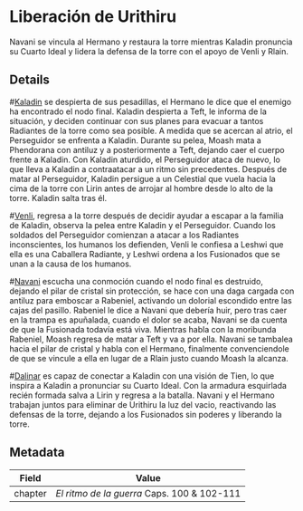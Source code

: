 # Liberación de Urithiru
Navani se vincula al Hermano y restaura la torre mientras Kaladin pronuncia su Cuarto Ideal y lidera la defensa de la torre con el apoyo de Venli y Rlain.

## Details
#[Kaladin](characters/kaladin) se despierta de sus pesadillas, el Hermano le dice que el enemigo ha encontrado el nodo final. Kaladin despierta a Teft, le informa de la situación, y deciden continuar con sus planes para evacuar a tantos Radiantes de la torre como sea posible. A medida que se acercan al atrio, el Perseguidor se enfrenta a Kaladin. Durante su pelea, Moash mata a Phendorana con antiluz y a posteriormente a Teft, dejando caer el cuerpo frente a Kaladin. Con Kaladin aturdido, el Perseguidor ataca de nuevo, lo que lleva a Kaladin a contraatacar a un ritmo sin precedentes. Después de matar al Perseguidor, Kaladin persigue a un Celestial que vuela hacia la cima de la torre con Lirin antes de arrojar al hombre desde lo alto de la torre. Kaladin salta tras él.

#[Venli](characters/venli), regresa a la torre después de decidir ayudar a escapar a la familia de Kaladin, observa la pelea entre Kaladin y el Perseguidor. Cuando los soldados del Perseguidor comienzan a atacar a los Radiantes inconscientes, los humanos los defienden, Venli le confiesa a Leshwi que ella es una Caballera Radiante, y Leshwi ordena a los Fusionados que se unan a la causa de los humanos.

#[Navani](characters/navani) escucha una conmoción cuando el nodo final es destruido, dejando el pilar de cristal sin protección, se hace con una daga cargada con antiluz para emboscar a Rabeniel, activando un dolorial escondido entre las cajas del pasillo. Rabeniel le dice a Navani que debería huir, pero tras caer en la trampa es apuñalada, cuando el dolor se acaba, Navani se da cuenta de que la Fusionada todavía está viva. Mientras habla con la moribunda Rabeniel, Moash regresa de matar a Teft y va a por ella. Navani se tambalea hacia el pilar de cristal y habla con el Hermano, finalmente convenciendole de que se vincule a ella en lugar de a Rlain justo cuando Moash la alcanza.

#[Dalinar](characters/dalinar) es capaz de conectar a Kaladin con una visión de Tien, lo que inspira a Kaladin a pronunciar su Cuarto Ideal. Con la armadura esquirlada recién formada salva a Lirin y regresa a la batalla. Navani y el Hermano trabajan juntos para eliminar de Urithiru la luz del vacio, reactivando las defensas de la torre, dejando a los Fusionados sin poderes y liberando la torre.

## Metadata
| Field | Value |
| ----- | ----- |
| chapter | *El ritmo de la guerra* Caps. 100 & 102-111|
